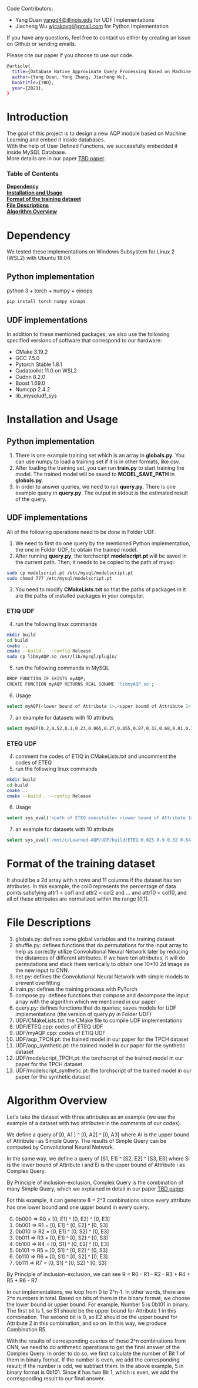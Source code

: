 Code Contributors: 
- Yang Duan yangd4@illinois.edu for UDF Implementations
- Jiacheng Wu wjcskqygj@gmail.com for Python Implementation

If you have any questions, feel free to contact us either by creating an issue on Github or sending emails. 

Please cite our paper if you choose to use our code.
```bash
@article{
  title={Database Native Approximate Query Processing Based on Machine-Learning},
  author={Yang Duan, Yong Zhang, Jiacheng Wu},
  booktitle={TBD},
  year={2021},
}
```

# Introduction

The goal of this project is to design a new AQP module based on Machine Learning and embed it inside databases.     
With the help of User Defined Functions, we successfully embedded it inside MySQL Database.          
More details are in our paper [TBD paper](https://TBD).      
   
### Table of Contents
**[Dependency](#Dependency)**<br>
**[Installation and Usage](#Installation-and-Usage)**<br>
**[Format of the training dataset](#Format-of-the-training-dataset)**<br>
**[File Descriptions](#File-Descriptions)**<br>
**[Algorithm Overview](#Algorithm-Overview)**<br>


# Dependency
We tested these implementations on Windows Subsystem for Linux 2 (WSL2) with Ubuntu 18.04

## Python implementation
python 3 + torch + numpy + einops

```bash
pip install torch numpy einops 
```

## UDF implementations
In addition to these mentioned packages, we also use the following specified versions of software that correspond to our hardware:     
- CMake 3.19.2
- GCC 7.5.0
- Pytorch Stable 1.8.1
- Cudatoolkit 11.0 on WSL2
- Cudnn 8.2.0
- Boost 1.69.0
- Numcpp 2.4.2
- lib_mysqludf_sys

# Installation and Usage

## Python implementation

1. There is one example training set which is an array in **globals.py**.  You can use numpy to load a training set if it is in other formats, like csv.
2. After loading the training set, you can run **train.py** to start training the model. The trained model will be saved to **MODEL_SAVE_PATH** in **globals.py**.
3. In order to answer queries, we need to run **query.py**. There is one example query in **query.py**. The output in stdout is the estimated result of the query.

## UDF implementations   
All of the following operations need to be done in Folder UDF. 
1. We need to first do one query by the mentioned Python implementation, the one in Folder UDF, to obtain the trained model. 
2. After running **query.py**, the torchscript **modelscript.pt** will be saved in the current path. Then, it needs to be copied to the path of mysql.
```bash
sudo cp modelscript.pt /etc/mysql/modelscript.pt
sudo chmod 777 /etc/mysql/modelscript.pt
```
3. You need to modify **CMakeLists.txt** so that the paths of packages in it are the paths of installed packages in your computer.

### ETIQ UDF
4. run the following linux commands
```bash
mkdir build
cd build
cmake ..
cmake --build . --config Release
sudo cp libmyAQP.so /usr/lib/mysql/plugin/
```
5. run the following commands in MySQL
```bash
DROP FUNCTION IF EXISTS myAQP;
CREATE FUNCTION myAQP RETURNS REAL SONAME 'libmyAQP.so';
```
6. Usage
```bash
select myAQP(<lower bound of Attribute 1>,<upper bound of Attribute 1>, ... , <lower bound of Attribute n>, <upper bound of Attribute n>);
```
7. an example for datasets with 10 attributs
```bash
select myAQP(0.2,0.52,0.1,0.23,0.065,0.27,0.055,0.87,0.32,0.68,0.01,0.78,0.27,0.83,0.005,0.35,0.03,0.08,0.46,0.99);
```
### ETEQ UDF
4. comment the codes of ETIQ in CMakeLists.txt and uncomment the codes of ETEQ
5. run the following linux commands
```bash
mkdir build
cd build
cmake ..
cmake --build . --config Release
```
6. Usage
```bash
select sys_eval('<path of ETEQ executable> <lower bound of Attribute 1>  <upper bound of Attribute 1> ... <lower bound of Attribute n> <upper bound of Attribute n>');
```
7. an example for datasets with 10 attributs
```bash
select sys_eval('/mnt/c/Learned-AQP/UDF/build/ETEQ 0.025 0.9 0.32 0.64 0.15 0.87 0.035 0.46 0.23 0.65 0.19 0.87 0.4 0.96 0.32 0.97 0.065 0.98 0.05 0.33');
```

# Format of the training dataset

It should be a 2d array with n rows and 11 columns if the dataset has ten attributes. In this example, the col0 represents the percentage of data points satisfying attr1 < col1 and attr2 < col2 and ... and attr10 < col10, and all of these attributes are normalized within the range [0,1].


# File Descriptions

1. globals.py: defines some global variables and the training dataset
2. shuffle.py: defines functions that do permutations for the input array to help us correctly utilize Convolutional Neural Network later by reducing the distances of different attributes. If we have ten attributes, it will do permutations and stack them vertically to obtain one 10*10 2d image as the new input to CNN.
3. net.py: defines the Convolutional Neural Network with simple models to prevent overfitting
4. train.py: defines the training process with PyTorch
5. compose.py: defines functions that compose and decompose the input array with the algorithm which we mentioned in our paper
6. query.py: defines functions that do queries; saves models for UDF implementations (the version of query.py in Folder UDF)
7. UDF/CMakeLists.txt: the CMake file to compile UDF implementations
8. UDF/ETEQ.cpp: codes of ETEQ UDF
9. UDF/myAQP.cpp: codes of ETIQ UDF
10. UDF/aqp_TPCH.pt: the trained model in our paper for the TPCH dataset
11. UDF/aqp_synthetic.pt: the trained model in our paper for the synthetic dataset
12. UDF/modelscript_TPCH.pt: the torchscript of the trained model in our paper for the TPCH dataset
13. UDF/modelscript_synthetic.pt: the torchscript of the trained model in our paper for the synthetic dataset

# Algorithm Overview

Let's take the dataset with three attributes as an example (we use the example of a dataset with two attributes in the comments of our codes).     

We define a query of [0, A1 ] ^ [0, A2] ^ [0, A3] where Ai is the upper bound of Attribute i as Simple Query. The results of Simple Query can be computed by Convolutional Neural Network.       

In the same way, we define a query of [S1, E1] ^ [S2, E2] ^ [S3, E3] where Si is the lower bound of Attribute i and Ei is the upper bound of Attribute i as Complex Query.    

By Principle of inclusion-exclusion, Complex Query is the combination of many Simple Query, which we explained in detail in our paper [TBD paper](https://TBD).    

For this example, it can generate 8 = 2^3 combinations since every attribute has one lower bound and one upper bound in every query，  

0. 0b000 => R0 = [0, E1] ^ [0, E2] ^ [0, E3]
1. 0b001 => R1 = [0, E1] ^ [0, E2] ^ [0, S3]
2. 0b010 => R2 = [0, E1] ^ [0, S2] ^ [0, E3]
3. 0b011 => R3 = [0, E1] ^ [0, S2] ^ [0, S3]
4. 0b100 => R4 = [0, S1] ^ [0, E2] ^ [0, E3]
5. 0b101 => R5 = [0, S1] ^ [0, E2] ^ [0, S3]
6. 0b110 => R6 = [0, S1] ^ [0, S2] ^ [0, E3]
7. 0b111 => R7 = [0, S1] ^ [0, S2] ^ [0, S3]

By Principle of inclusion-exclusion, we can see R = R0 - R1 - R2 - R3 + R4 + R5 + R6 - R7        

In our implementations, we loop from 0 to 2^n-1. In other words, there are 2^n numbers in total. Based on bits of them in the binary format, we choose the lower bound or upper bound. For example, Number 5 is 0b101 in binary. The first bit is 1, so S1 should be the upper bound for Attribute 1 in this combination. The second bit is 0, so E2 should be the upper bound for Attribute 2 in this combination, and so on. In this way, we produce Combination R5.     

With the results of corresponding queries of these 2^n combinations from CNN, we need to do arithmetic operations to get the final answer of the Complex Query. In order to do so, we first calculate the number of Bit 1 of them in binary format. If the number is even, we add the corresponding result; if the number is odd, we subtract them. In the above example, 5 in binary format is 0b101. Since it has two Bit 1, which is even, we add the corresponding result to our final answer.

